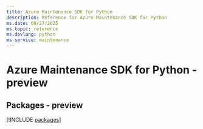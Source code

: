 ```yaml
---
title: Azure Maintenance SDK for Python
description: Reference for Azure Maintenance SDK for Python
ms.date: 08/27/2025
ms.topic: reference
ms.devlang: python
ms.service: maintenance
---
```

# Azure Maintenance SDK for Python - preview
## Packages - preview
[!INCLUDE [packages](maintenance-index.md)]